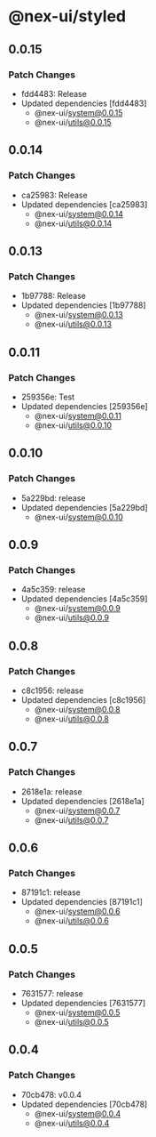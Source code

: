 # @nex-ui/styled

## 0.0.15

### Patch Changes

- fdd4483: Release
- Updated dependencies [fdd4483]
  - @nex-ui/system@0.0.15
  - @nex-ui/utils@0.0.15

## 0.0.14

### Patch Changes

- ca25983: Release
- Updated dependencies [ca25983]
  - @nex-ui/system@0.0.14
  - @nex-ui/utils@0.0.14

## 0.0.13

### Patch Changes

- 1b97788: Release
- Updated dependencies [1b97788]
  - @nex-ui/system@0.0.13
  - @nex-ui/utils@0.0.13

## 0.0.11

### Patch Changes

- 259356e: Test
- Updated dependencies [259356e]
  - @nex-ui/system@0.0.11
  - @nex-ui/utils@0.0.10

## 0.0.10

### Patch Changes

- 5a229bd: release
- Updated dependencies [5a229bd]
  - @nex-ui/system@0.0.10

## 0.0.9

### Patch Changes

- 4a5c359: release
- Updated dependencies [4a5c359]
  - @nex-ui/system@0.0.9
  - @nex-ui/utils@0.0.9

## 0.0.8

### Patch Changes

- c8c1956: release
- Updated dependencies [c8c1956]
  - @nex-ui/system@0.0.8
  - @nex-ui/utils@0.0.8

## 0.0.7

### Patch Changes

- 2618e1a: release
- Updated dependencies [2618e1a]
  - @nex-ui/system@0.0.7
  - @nex-ui/utils@0.0.7

## 0.0.6

### Patch Changes

- 87191c1: release
- Updated dependencies [87191c1]
  - @nex-ui/system@0.0.6
  - @nex-ui/utils@0.0.6

## 0.0.5

### Patch Changes

- 7631577: release
- Updated dependencies [7631577]
  - @nex-ui/system@0.0.5
  - @nex-ui/utils@0.0.5

## 0.0.4

### Patch Changes

- 70cb478: v0.0.4
- Updated dependencies [70cb478]
  - @nex-ui/system@0.0.4
  - @nex-ui/utils@0.0.4
